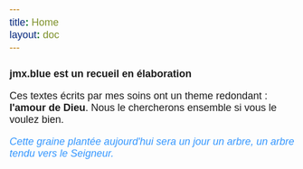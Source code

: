 ```yaml
---
title: Home
layout: doc
---
```


## jmx.blue est un recueil en élaboration

Ces textes écrits par mes soins ont un theme redondant : **l'amour de Dieu**. Nous le chercherons ensemble si vous le voulez bien.  

*Cette graine plantée aujourd'hui sera un jour un arbre, un arbre tendu vers le Seigneur.*

<style>
@import url('https://fonts.googleapis.com/css2?family=Oxygen:wght@400;700&display=swap');

* {
    font-family: 'Oxygen', sans-serif;
    font-size: large;
}

em {
    color: #3396FF;
}

</style>
